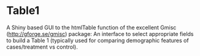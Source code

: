 Table1
======

A Shiny based GUI to the htmlTable function of the excellent Gmisc (http://gforge.se/gmisc) package: An interface to select appropriate fields to build a Table 1 (typically used for comparing demographic features of cases/treatment vs control). 
